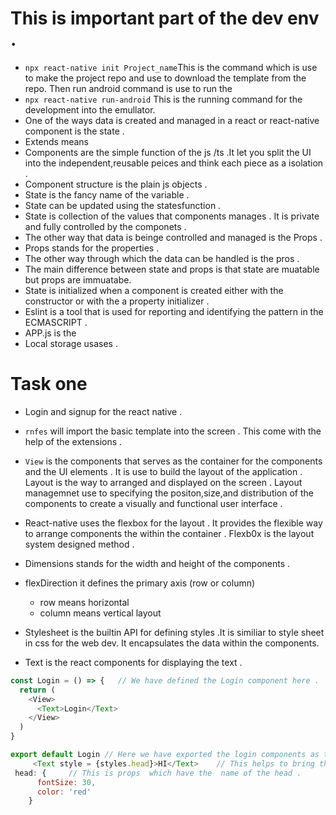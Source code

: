 # This is important part of the dev env .
- `npx react-native init Project_name`This is the command which is use to make the project repo and use to download the template from the repo. Then run android command is use to run the 
- `npx react-native run-android` This is the running command for the development into the emullator.
- One of the ways data is created and managed  in a react or react-native component  is the state .
- Extends means 
- Components are the simple function of the js /ts .It let you split the UI  into the independent,reusable peices and think each piece as a isolation .
- Component structure is the plain js objects .
- State is the fancy name of the variable .
- State can be updated using the statesfunction .
- State is collection of the values that components manages . It is private and fully controlled by the componets .
- The other way that data is beinge controlled and managed is the Props .
- Props stands for the properties .
- The other way through which the data can be handled is the pros .
- The main difference between  state and props is that state are  muatable but props are immuatabe.
- State is initialized when a component is created either with the constructor or with the a property initializer .  
- Eslint is a tool that is used for reporting and identifying the pattern in the ECMASCRIPT .
- APP.js is the 
- Local storage usases .
# Task one
- Login and signup for the react native .
- `rnfes` will import the basic template into the screen . This come with the help of the extensions .
- `View` is the components that serves as the container for the components and the UI elements . It is use to build the layout of the application . Layout is the way to arranged and displayed on the screen . Layout managemnet use to specifying the positon,size,and distribution of the components to create a visually  and functional user interface .
-  React-native uses the flexbox for the layout . It provides the flexible way to arrange components the within the container . Flexb0x is the layout system designed method .
- Dimensions stands for the width and height of the components .
- flexDirection it defines the primary axis (row or column)
  - row means horizontal
  - column means vertical layout 

- Stylesheet is the  builtin API for defining styles .It is similiar to style sheet in css for the web dev. It encapsulates the data within the components.
- Text is the react components for displaying the text .
```JavaScript
const Login = () => {   // We have defined the Login component here .
  return (
    <View>
      <Text>Login</Text>
    </View>
  )
}

export default Login // Here we have exported the login components as the default module form this area
     <Text style = {styles.head}>HI</Text>    // This helps to bring the text over the screen image .
 head: {     // This is props  which have the  name of the head .
      fontSize: 30,
      color: 'red'
    }
```
